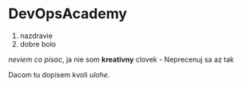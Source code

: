 # DevOpsAcademy

1. nazdravie
2. dobre bolo

*neviem co pisac*, ja nie som **kreativny** clovek - Neprecenuj sa az tak

Dacom tu dopisem kvoli *ulohe*.
